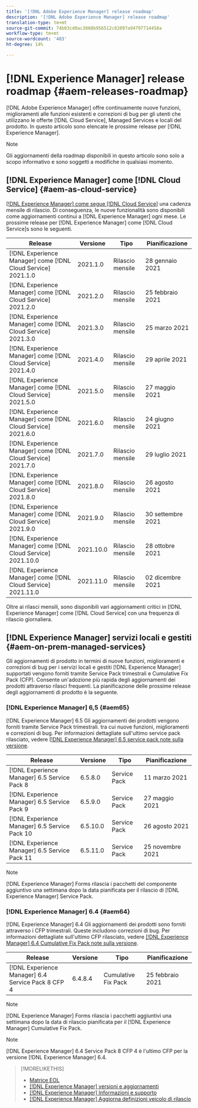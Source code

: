 ```yaml
---
title: '[!DNL Adobe Experience Manager] release roadmap'
description: '[!DNL Adobe Experience Manager] release roadmap'
translation-type: tm+mt
source-git-commit: 74b03cd0ac3868b956512c82097a94797714458a
workflow-type: tm+mt
source-wordcount: '403'
ht-degree: 14%

---
```



# [!DNL Experience Manager] release roadmap  {#aem-releases-roadmap}

[!DNL Adobe Experience Manager] offre continuamente nuove funzioni, miglioramenti alle funzioni esistenti e correzioni di bug per gli utenti che utilizzano le offerte  [!DNL Cloud Service], Managed Services e locali del prodotto. In questo articolo sono elencate le prossime release per [!DNL Experience Manager].

>[!NOTE]
>
>Gli aggiornamenti della roadmap disponibili in questo articolo sono solo a scopo informativo e sono soggetti a modifiche in qualsiasi momento.

## [!DNL Experience Manager] come  [!DNL Cloud Service] {#aem-as-cloud-service}

[[!DNL Experience Manager] come segue  [!DNL Cloud Service]](https://experienceleague.adobe.com/docs/experience-manager-cloud-service/release-notes/home.html) una cadenza mensile di rilascio. Di conseguenza, le nuove funzionalità sono disponibili come aggiornamenti continui a [!DNL Experience Manager] ogni mese. Le prossime release per [!DNL Experience Manager] come [!DNL Cloud Service]s sono le seguenti.

| Release | Versione | Tipo | Pianificazione |
|---|---|---|---|
| [!DNL Experience Manager] come  [!DNL Cloud Service] 2021.1.0 | 2021.1.0 | Rilascio mensile | 28 gennaio 2021 |
| [!DNL Experience Manager] come  [!DNL Cloud Service] 2021.2.0 | 2021.2.0 | Rilascio mensile | 25 febbraio 2021 |
| [!DNL Experience Manager] come  [!DNL Cloud Service] 2021.3.0 | 2021.3.0 | Rilascio mensile | 25 marzo 2021 |
| [!DNL Experience Manager] come  [!DNL Cloud Service] 2021.4.0 | 2021.4.0 | Rilascio mensile | 29 aprile 2021 |
| [!DNL Experience Manager] come  [!DNL Cloud Service] 2021.5.0 | 2021.5.0 | Rilascio mensile | 27 maggio 2021 |
| [!DNL Experience Manager] come  [!DNL Cloud Service] 2021.6.0 | 2021.6.0 | Rilascio mensile | 24 giugno 2021 |
| [!DNL Experience Manager] come  [!DNL Cloud Service] 2021.7.0 | 2021.7.0 | Rilascio mensile | 29 luglio 2021 |
| [!DNL Experience Manager] come  [!DNL Cloud Service] 2021.8.0 | 2021.8.0 | Rilascio mensile | 26 agosto 2021 |
| [!DNL Experience Manager] come  [!DNL Cloud Service] 2021.9.0 | 2021.9.0 | Rilascio mensile | 30 settembre 2021 |
| [!DNL Experience Manager] come  [!DNL Cloud Service] 2021.10.0 | 2021.10.0 | Rilascio mensile | 28 ottobre 2021 |
| [!DNL Experience Manager] come  [!DNL Cloud Service] 2021.11.0 | 2021.11.0 | Rilascio mensile | 02 dicembre 2021 |

Oltre ai rilasci mensili, sono disponibili vari aggiornamenti critici in [!DNL Experience Manager] come [!DNL Cloud Service] con una frequenza di rilascio giornaliera.

## [!DNL Experience Manager] servizi locali e gestiti  {#aem-on-prem-managed-services}

Gli aggiornamenti di prodotto in termini di nuove funzioni, miglioramenti e correzioni di bug per i servizi locali e gestiti [!DNL Experience Manager] supportati vengono forniti tramite Service Pack trimestrali e Cumulative Fix Pack (CFP). Consente un&#39;adozione più rapida degli aggiornamenti dei prodotti attraverso rilasci frequenti. La pianificazione delle prossime release degli aggiornamenti di prodotto è la seguente.

### [!DNL Experience Manager] 6,5  {#aem65}

[!DNL Experience Manager] 6.5 Gli aggiornamenti dei prodotti vengono forniti tramite Service Pack trimestrali. tra cui nuove funzioni, miglioramenti e correzioni di bug. Per informazioni dettagliate sull&#39;ultimo service pack rilasciato, vedere [[!DNL Experience Manager] 6.5 service pack note sulla versione](https://experienceleague.adobe.com/docs/experience-manager-65/release-notes/service-pack/sp-release-notes.html).

| Release | Versione | Tipo | Pianificazione |
|---|---|---|---|
| [!DNL Experience Manager] 6.5 Service Pack 8 | 6.5.8.0 | Service Pack | 11 marzo 2021 |
| [!DNL Experience Manager] 6.5 Service Pack 9 | 6.5.9.0 | Service Pack | 27 maggio 2021 |
| [!DNL Experience Manager] 6.5 Service Pack 10 | 6.5.10.0 | Service Pack | 26 agosto 2021 |
| [!DNL Experience Manager] 6.5 Service Pack 11 | 6.5.11.0 | Service Pack | 25 novembre 2021 |

>[!NOTE]
>
>[!DNL Experience Manager] Forms rilascia i pacchetti del componente aggiuntivo una settimana dopo la data pianificata per il rilascio di  [!DNL Experience Manager] Service Pack.

### [!DNL Experience Manager] 6.4  {#aem64}

[!DNL Experience Manager] 6.4 Gli aggiornamenti dei prodotti sono forniti attraverso i CFP trimestrali. Queste includono correzioni di bug. Per informazioni dettagliate sull&#39;ultimo CFP rilasciato, vedere [[!DNL Experience Manager] 6.4 Cumulative Fix Pack note sulla versione](https://experienceleague.adobe.com/docs/experience-manager-64/release-notes/cfp-release-notes.html).

| Release | Versione | Tipo | Pianificazione |
|---|---|---|---|
| [!DNL Experience Manager] 6.4 Service Pack 8 CFP 4 | 6.4.8.4 | Cumulative Fix Pack | 25 febbraio 2021 |

>[!NOTE]
>
>[!DNL Experience Manager] Forms rilascia i pacchetti aggiuntivi una settimana dopo la data di rilascio pianificata per il  [!DNL Experience Manager] Cumulative Fix Pack.

>[!NOTE]
>
>[!DNL Experience Manager] 6.4 Service Pack 8 CFP 4 è l&#39;ultimo CFP per la versione  [!DNL Experience Manager] 6.4.

>[!MORELIKETHIS]
>
>* [Matrice EOL](https://helpx.adobe.com/it/support/programs/eol-matrix.html)
>* [[!DNL Experience Manager] versioni e aggiornamenti](https://helpx.adobe.com/it/experience-manager/aem-releases-updates.html)
>* [[!DNL Experience Manager] Informazioni e supporto](https://helpx.adobe.com/it/support/experience-manager.html)
>* [[!DNL Experience Manager] Aggiorna definizioni veicolo di rilascio](/help/update-release-vehicle-definitions.md)

